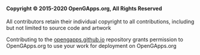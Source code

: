 #### Copyright © 2015-2020 OpenGApps.org, All Rights Reserved
All contributors retain their individual copyright to all contributions, including but not limited to source code and artwork

Contributing to the [opengapps.github.io](https://github.com/opengapps/opengapps.github.io) repository grants permission to OpenGApps.org to use your work for deployment on OpenGApps.org
